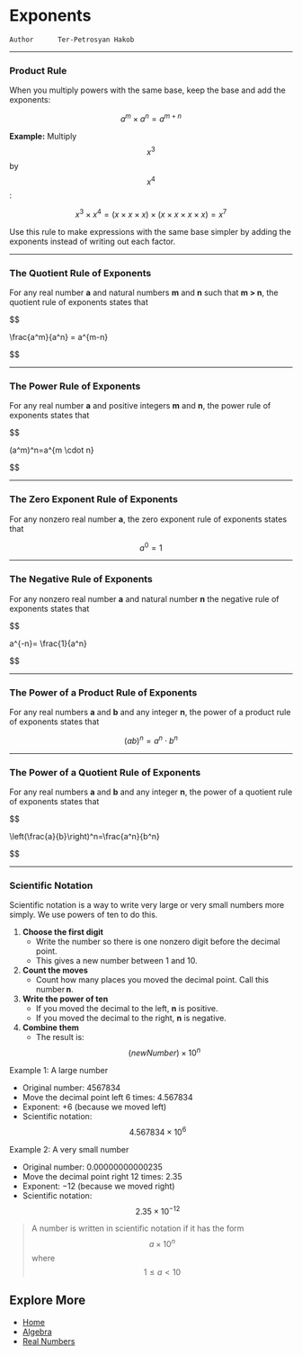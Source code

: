 # Exponents

```info
Author      Ter-Petrosyan Hakob
```

---

### Product Rule

 
When you multiply powers with the same base, keep the base and add the exponents:  

$$
    a^m \times a^n = a^{m + n}
$$

**Example:**  Multiply $$x^3$$ by $$x^4$$:  

$$
    x^3 \times x^4 
    = (x \times x \times x) \times (x \times x \times x \times x) 
    = x^7
$$

Use this rule to make expressions with the same base simpler by adding the exponents instead of writing out each factor.

---

### The Quotient Rule of Exponents

For any real number **a** and natural numbers **m** and **n** such that **m > n**, 
the quotient rule of exponents states that

$$

\frac{a^m}{a^n} = a^{m-n}

$$

---

### The Power Rule of Exponents

For any real number **a** and positive integers **m** and **n**, the power rule of exponents states that

$$

(a^m)^n=a^{m \cdot n}

$$

---

### The Zero Exponent Rule of Exponents

For any nonzero real number **a**, the zero exponent rule of exponents states that

$$
a^0 = 1
$$

---

### The Negative Rule of Exponents

For any nonzero real number **a** and natural number **n** the negative rule of exponents states that

$$

a^{-n}= \frac{1}{a^n}

$$

---

### The Power of a Product Rule of Exponents

For any real numbers **a** and **b** and any integer **n**, the power of a product rule of exponents states that

$$
(ab)^n = a^n \cdot b^n
$$

---

### The Power of a Quotient Rule of Exponents

For any real numbers **a** and **b** and any integer **n**, the power of a quotient rule of exponents states that

$$

 \left(\frac{a}{b}\right)^n=\frac{a^n}{b^n}

$$

---

### Scientific Notation

Scientific notation is a way to write very large or very small numbers more simply. We use powers of ten to do this.

1. **Choose the first digit**
    - Write the number so there is one nonzero digit before the decimal point.
    - This gives a new number between 1 and 10.
2. **Count the moves**
    - Count how many places you moved the decimal point. Call this number **n**.
3. **Write the power of ten**
    - If you moved the decimal to the left, **n** is positive.
    - If you moved the decimal to the right, **n** is negative.    
4. **Combine them**
    - The result is: $$(newNumber) \times 10^n$$


Example 1: A large number
- Original number: 4567834
- Move the decimal point left 6 times: 4.567834
- Exponent: +6 (because we moved left)
- Scientific notation: $$4.567834 \times 10^6$$

Example 2: A very small number
- Original number: 0.00000000000235 
- Move the decimal point right 12 times: 2.35
- Exponent: −12 (because we moved right)
- Scientific notation: $$2.35 \times 10^{-12}$$

> A number is written in scientific notation if it has the form $$a\times 10^n$$ where $$1\le a < 10$$

## Explore More

- [Home](./../../../README.md)
- [Algebra](./../tutorials.md)
- [Real Numbers](./1_Real_Numbers.md)
